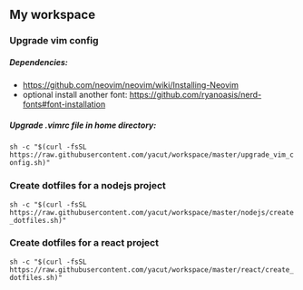 ## My workspace

### Upgrade vim config

##### Dependencies:
- https://github.com/neovim/neovim/wiki/Installing-Neovim
- optional install another font: https://github.com/ryanoasis/nerd-fonts#font-installation

##### Upgrade .vimrc file in home directory:

`sh -c "$(curl -fsSL https://raw.githubusercontent.com/yacut/workspace/master/upgrade_vim_config.sh)"`


### Create dotfiles for a nodejs project

`sh -c "$(curl -fsSL https://raw.githubusercontent.com/yacut/workspace/master/nodejs/create_dotfiles.sh)"`

### Create dotfiles for a react project

`sh -c "$(curl -fsSL https://raw.githubusercontent.com/yacut/workspace/master/react/create_dotfiles.sh)"`
